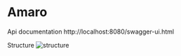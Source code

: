 # Amaro
Api documentation
http://localhost:8080/swagger-ui.html

Structure
![structure](https://user-images.githubusercontent.com/9370679/65839080-4930d700-e2e0-11e9-86af-f1ce958d7cb9.png)
